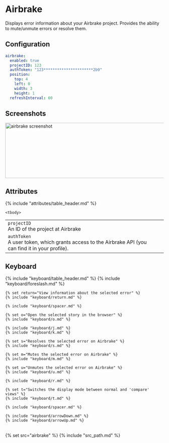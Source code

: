 # Airbrake

Displays error information about your Airbrake project. Provides the ability to
mute/unmute errors or resolve them.

## Configuration

```yaml
airbrake:
  enabled: true
  projectID: 123
  authToken: "123**********************2b9"
  position:
    top: 4
    left: 0
    width: 3
    height: 1
  refreshInterval: 60
```

## Screenshots

<img src="/assets/modules/airbrake.png" class="screenshot"  width="578" height="176" alt="airbrake screenshot" />

## Attributes


<table>
    {% include "attributes/table_header.md" %}

    <tbody>
<tr>
    <td>
        <code>projectID</code>
        <br />
        An ID of the project at Airbrake
    </td>
    <td></td>
</tr>
<tr>
    <td>
        <code>authToken</code>
        <br />
        A user token, which grants access to the Airbrake API (you can find it in your profile).
    </td>
    <td></td>
</tr>
    </tbody>
</table>

## Keyboard

<table>
  {% include "keyboard/table_header.md" %}

  <tbody>
    {% include "keyboard/foreslash.md" %}

    {% set return="View information about the selected error" %}
    {% include "keyboard/return.md" %}

    {% include "keyboard/spacer.md" %}

    {% set o="Open the selected story in the browser" %}
    {% include "keyboard/o.md" %}

    {% include "keyboard/j.md" %}
    {% include "keyboard/k.md" %}

    {% set s="Resolves the selected error on Airbrake" %}
    {% include "keyboard/s.md" %}

    {% set m="Mutes the selected error on Airbrake" %}
    {% include "keyboard/m.md" %}

    {% set u="Unmutes the selected error on Airbrake" %}
    {% include "keyboard/u.md" %}

    {% include "keyboard/r.md" %}

    {% set t="Switches the display mode between normal and 'compare' views" %}
    {% include "keyboard/t.md" %}

    {% include "keyboard/spacer.md" %}

    {% include "keyboard/arrowDown.md" %}
    {% include "keyboard/arrowUp.md" %}

  </tbody>
</table>

{% set src="airbrake" %}
{% include "src_path.md" %}
